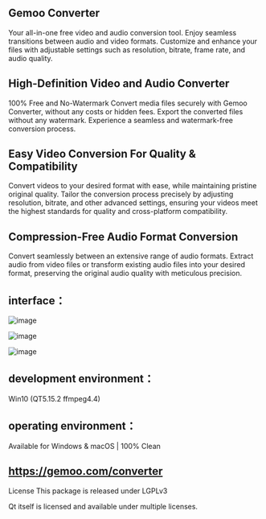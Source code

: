 ## Gemoo Converter
Your all-in-one free video and audio conversion tool.
Enjoy seamless transitions between audio and video formats.
Customize and enhance your files with adjustable settings such as resolution, bitrate, frame rate, and audio quality.

## High-Definition Video and Audio Converter
100% Free and No-Watermark
Convert media files securely with Gemoo Converter, without any costs or hidden fees. 
Export the converted files without any watermark. Experience a seamless and watermark-free conversion process.
## Easy Video Conversion For Quality & Compatibility
Convert videos to your desired format with ease, while maintaining pristine original quality.
Tailor the conversion process precisely by adjusting resolution, bitrate, and other advanced settings, ensuring your videos meet the highest standards for quality and cross-platform compatibility.
## Compression-Free Audio Format Conversion
Convert seamlessly between an extensive range of audio formats.
Extract audio from video files or transform existing audio files into your desired format, preserving the original audio quality with meticulous precision. 
## interface：
![image](https://github.com/Gemoo-Dev/Gemoo-Converter/assets/166482837/58ac5f7e-5759-4880-9bf7-0540b3552b18)

![image](https://github.com/Gemoo-Dev/Gemoo-Converter/assets/166482837/1de55a4f-b5be-4bf3-a656-4f3956b8c877)

![image](https://github.com/Gemoo-Dev/Gemoo-Converter/assets/166482837/ee76fbce-bad3-4a3e-97fb-e5f43af4202a)


## development environment：
Win10 (QT5.15.2 ffmpeg4.4)

## operating environment：
Available for Windows & macOS | 100% Clean

##  https://gemoo.com/converter


License
This package is released under LGPLv3

Qt itself is licensed and available under multiple licenses.


